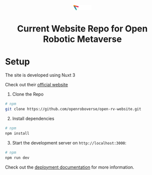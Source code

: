 <p align="center">
  <a href="www.openroboticmetaverse.org">
    <img alt="orom" src="./assets/icon-with-text.png" width="60" />
  </a>
</p>
<h1 align="center">
  Current Website Repo for Open Robotic Metaverse
</h1>

# Setup

The site is developed using Nuxt 3

Check out their [official website](https://nuxt.com/)

1. Clone the Repo 

```bash
# npm
git clone https://github.com/openroboverse/open-rv-website.git

```

2. Install dependencies

```bash
# npm
npm install
```

3. Start the development server on `http://localhost:3000`:


```bash
# npm
npm run dev

```


Check out the [deployment documentation](https://nuxt.com/docs/getting-started/deployment) for more information.

